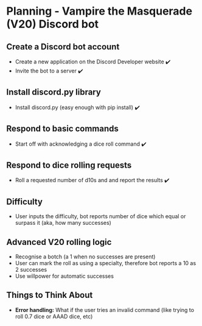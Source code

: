 # Planning - Vampire the Masquerade (V20) Discord bot

## Create a Discord bot account
- Create a new application on the Discord Developer website ✔️
- Invite the bot to a server ✔️

## Install discord.py library
- Install discord.py (easy enough with pip install) ✔️

## Respond to basic commands
- Start off with acknowledging a dice roll command ✔️

## Respond to dice rolling requests
- Roll a requested number of d10s and and report the results ✔️

## Difficulty
- User inputs the difficulty, bot reports number of dice which equal or surpass it (aka, how many successes)

## Advanced V20 rolling logic
- Recognise a botch (a 1 when no successes are present)
- User can mark the roll as using a specialty, therefore bot reports a 10 as 2 successes
- Use willpower for automatic successes


## Things to Think About
- **Error handling:** What if the user tries an invalid command (like trying to roll  0.7 dice or AAAD dice, etc)